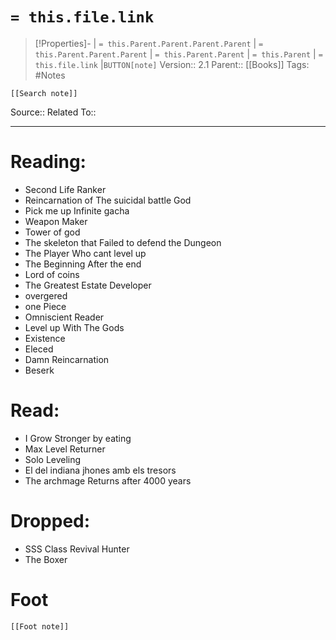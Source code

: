 # `= this.file.link`
>[!Properties]- | `= this.Parent.Parent.Parent.Parent` |  `= this.Parent.Parent.Parent` | `= this.Parent.Parent` | `= this.Parent` | `= this.file.link` |`BUTTON[note]` 
>Version:: 2.1
>Parent:: [[Books]]
>Tags: #Notes
```meta-bind-embed
[[Search note]]
```
Source::
Related To::
***
# Reading:
- Second Life Ranker
- Reincarnation of The suicidal battle God
- Pick me up Infinite gacha
- Weapon Maker
- Tower of god
- The skeleton that Failed to defend the Dungeon
- The Player Who cant level up
- The Beginning After the end
- Lord of coins
- The Greatest Estate Developer
- overgered
- one Piece
- Omniscient Reader
- Level up With The Gods
- Existence
- Eleced
- Damn Reincarnation
- Beserk


# Read: 
- I Grow Stronger by eating
- Max Level Returner
- Solo Leveling
- El del indiana jhones amb els tresors
- The archmage Returns after 4000 years

# Dropped:
- SSS Class Revival Hunter
- The Boxer








# Foot
```meta-bind-embed
[[Foot note]]
``` 